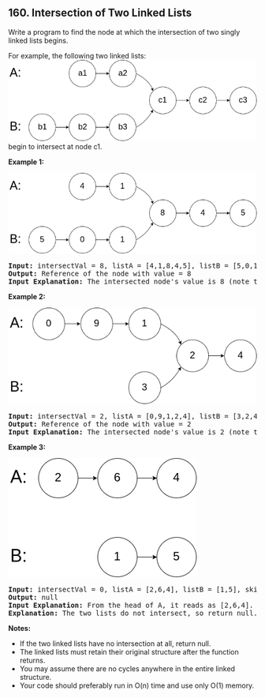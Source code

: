 ## 160. Intersection of Two Linked Lists

Write a program to find the node at which the intersection of two singly linked lists begins.

For example, the following two linked lists:
![image 1](../../assets/160.png)<br/>
begin to intersect at node c1.



**Example 1:**

![image 2](../../assets/160-2.png)

<pre>
<b>Input:</b> intersectVal = 8, listA = [4,1,8,4,5], listB = [5,0,1,8,4,5], skipA = 2, skipB = 3
<b>Output:</b> Reference of the node with value = 8
<b>Input Explanation:</b> The intersected node's value is 8 (note that this must not be 0 if the two lists intersect). From the head of A, it reads as [4,1,8,4,5]. From the head of B, it reads as [5,0,1,8,4,5]. There are 2 nodes before the intersected node in A; There are 3 nodes before the intersected node in B.
</pre>

**Example 2:**

![image 3](../../assets/160-3.png)

<pre>
<b>Input:</b> intersectVal = 2, listA = [0,9,1,2,4], listB = [3,2,4], skipA = 3, skipB = 1
<b>Output:</b> Reference of the node with value = 2
<b>Input Explanation:</b> The intersected node's value is 2 (note that this must not be 0 if the two lists intersect). From the head of A, it reads as [0,9,1,2,4]. From the head of B, it reads as [3,2,4]. There are 3 nodes before the intersected node in A; There are 1 node before the intersected node in B.
</pre>

**Example 3:**

![image 4](../../assets/160-4.png)

<pre>
<b>Input:</b> intersectVal = 0, listA = [2,6,4], listB = [1,5], skipA = 3, skipB = 2
<b>Output:</b> null
<b>Input Explanation:</b> From the head of A, it reads as [2,6,4]. From the head of B, it reads as [1,5]. Since the two lists do not intersect, intersectVal must be 0, while skipA and skipB can be arbitrary values.
<b>Explanation:</b> The two lists do not intersect, so return null.
</pre>

**Notes:**

- If the two linked lists have no intersection at all, return null.
- The linked lists must retain their original structure after the function returns.
- You may assume there are no cycles anywhere in the entire linked structure.
- Your code should preferably run in O(n) time and use only O(1) memory.
